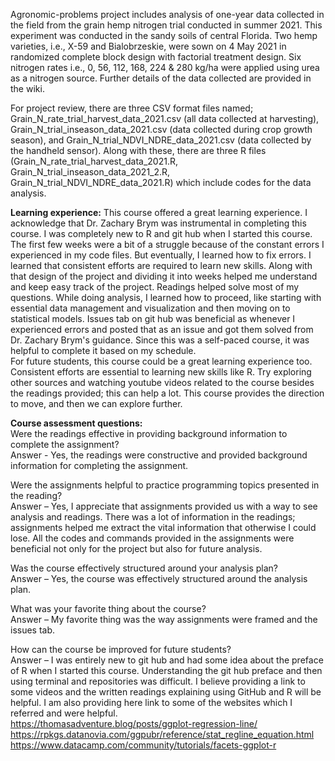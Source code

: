 Agronomic-problems project includes analysis of one-year data collected in the field from the grain hemp nitrogen trial conducted in summer 2021. This experiment was conducted in the sandy soils of central Florida. Two hemp varieties, i.e., X-59 and Bialobrzeskie, were sown on 4 May 2021 in randomized complete block design with factorial treatment design. Six nitrogen rates i.e., 0, 56, 112, 168, 224 & 280 kg/ha were applied using urea as a nitrogen source. Further details of the data collected are provided in the wiki.     

For project review, there are three CSV format files named; Grain_N_rate_trial_harvest_data_2021.csv (all data collected at harvesting), Grain_N_trial_inseason_data_2021.csv (data collected during crop growth season), and Grain_N_trial_NDVI_NDRE_data_2021.csv (data collected by the handheld sensor). Along with these, there are three R files (Grain_N_rate_trial_harvest_data_2021.R, Grain_N_trial_inseason_data_2021_2.R, Grain_N_trial_NDVI_NDRE_data_2021.R) which include codes for the data analysis.

**Learning experience:** 
This course offered a great learning experience. I acknowledge that Dr. Zachary Brym was instrumental in completing this course. I was completely new to R and git hub when I started this course. The first few weeks were a bit of a struggle because of the constant errors I experienced in my code files. But eventually, I learned how to fix errors. I learned that consistent efforts are required to learn new skills. Along with that design of the project and dividing it into weeks helped me understand and keep easy track of the project. Readings helped solve most of my questions. While doing analysis, I learned how to proceed, like starting with essential data management and visualization and then moving on to statistical models. Issues tab on git hub was beneficial as whenever I experienced errors and posted that as an issue and got them solved from Dr. Zachary Brym's guidance. Since this was a self-paced course, it was helpful to complete it based on my schedule.                                                                                                                   
For future students, this course could be a great learning experience too. Consistent efforts are essential to learning new skills like R. Try exploring other sources and watching youtube videos related to the course besides the readings provided; this can help a lot. This course provides the direction to move, and then we can explore further.  

**Course assessment questions:**                                                                                                                                    
Were the readings effective in providing background information to complete the assignment?                                                                       
Answer - Yes, the readings were constructive and provided background information for completing the assignment.

Were the assignments helpful to practice programming topics presented in the reading?                                                                             
Answer – Yes, I appreciate that assignments provided us with a way to see analysis and readings. There was a lot of information in the readings; assignments helped me extract the vital information that otherwise I could lose. All the codes and commands provided in the assignments were beneficial not only for the project but also for future analysis. 

Was the course effectively structured around your analysis plan?                                                                                                  
Answer – Yes, the course was effectively structured around the analysis plan.

What was your favorite thing about the course?                                                                                                                    
Answer – My favorite thing was the way assignments were framed and the issues tab.

How can the course be improved for future students?                                                                                                               
Answer – I was entirely new to git hub and had some idea about the preface of R when I started this course. Understanding the git hub preface and then using terminal and repositories was difficult. I believe providing a link to some videos and the written readings explaining using GitHub and R will be helpful. I am also providing here link to some of the websites which I referred and were helpful.                                                                                                   
 https://thomasadventure.blog/posts/ggplot-regression-line/                                                                                                         
 https://rpkgs.datanovia.com/ggpubr/reference/stat_regline_equation.html                                                                                           
 https://www.datacamp.com/community/tutorials/facets-ggplot-r                                                                             
